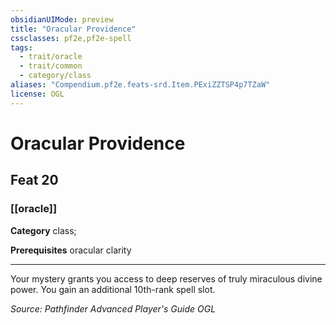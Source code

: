 ```yaml
---
obsidianUIMode: preview
title: "Oracular Providence"
cssclasses: pf2e,pf2e-spell
tags:
  - trait/oracle
  - trait/common
  - category/class
aliases: "Compendium.pf2e.feats-srd.Item.PExiZZTSP4p7TZaW"
license: OGL
---
```

# Oracular Providence
## Feat 20
### [[oracle]]

**Category** class; 



**Prerequisites** oracular clarity
* * *
Your mystery grants you access to deep reserves of truly miraculous divine power. You gain an additional 10th-rank spell slot.

*Source: Pathfinder Advanced Player's Guide*
*OGL*
